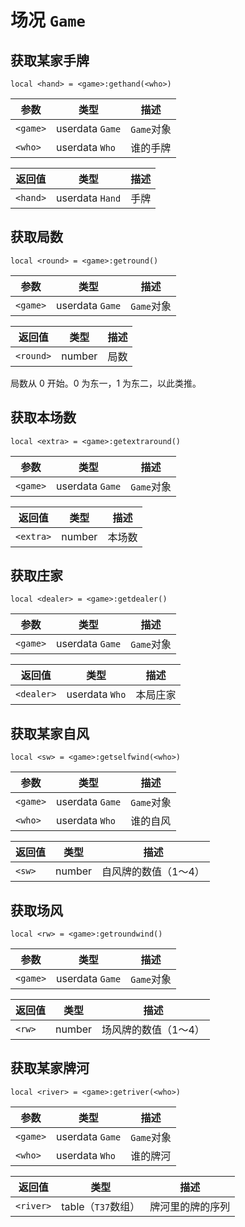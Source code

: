 # 场况 `Game`

## 获取某家手牌

`local <hand> = <game>:gethand(<who>)`

参数 | 类型 | 描述
---- | ---- | ----
`<game>` | userdata `Game` | `Game`对象
`<who>` | userdata `Who` | 谁的手牌

返回值 | 类型 | 描述
------ | ---- | ----
`<hand>` | userdata `Hand` | 手牌

## 获取局数

`local <round> = <game>:getround()`

参数 | 类型 | 描述
---- | ---- | ----
`<game>` | userdata `Game` | `Game`对象

返回值 | 类型 | 描述
------ | ---- | ----
`<round>` | number | 局数

局数从 0 开始。0 为东一，1 为东二，以此类推。

## 获取本场数

`local <extra> = <game>:getextraround()`

参数 | 类型 | 描述
---- | ---- | ----
`<game>` | userdata `Game` | `Game`对象

返回值 | 类型 | 描述
------ | ---- | ----
`<extra>` | number | 本场数

## 获取庄家

`local <dealer> = <game>:getdealer()`

参数 | 类型 | 描述
---- | ---- | ----
`<game>` | userdata `Game` | `Game`对象

返回值 | 类型 | 描述
------ | ---- | ----
`<dealer>` | userdata `Who` | 本局庄家

## 获取某家自风

`local <sw> = <game>:getselfwind(<who>)`

参数 | 类型 | 描述
---- | ---- | ----
`<game>` | userdata `Game` | `Game`对象
`<who>` | userdata `Who` | 谁的自风

返回值 | 类型 | 描述
------ | ---- | ----
`<sw>` | number | 自风牌的数值（1～4）

## 获取场风

`local <rw> = <game>:getroundwind()`

参数 | 类型 | 描述
---- | ---- | ----
`<game>` | userdata `Game` | `Game`对象

返回值 | 类型 | 描述
------ | ---- | ----
`<rw>` | number | 场风牌的数值（1～4）

## 获取某家牌河

`local <river> = <game>:getriver(<who>)`

参数 | 类型 | 描述
---- | ---- | ----
`<game>` | userdata `Game` | `Game`对象
`<who>` | userdata `Who` | 谁的牌河

返回值 | 类型 | 描述
------ | ---- | ----
`<river>` | table（`T37`数组） | 牌河里的牌的序列


